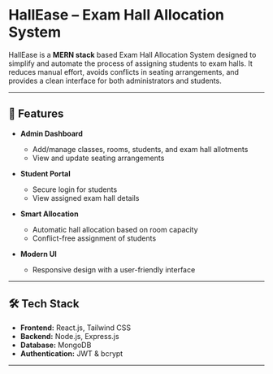 # HallEase – Exam Hall Allocation System

HallEase is a **MERN stack** based Exam Hall Allocation System designed to simplify and automate the process of assigning students to exam halls. It reduces manual effort, avoids conflicts in seating arrangements, and provides a clean interface for both administrators and students.

---

## 🚀 Features

- **Admin Dashboard**
  - Add/manage classes, rooms, students, and exam hall allotments  
  - View and update seating arrangements  

- **Student Portal**
  - Secure login for students  
  - View assigned exam hall details  

- **Smart Allocation**
  - Automatic hall allocation based on room capacity  
  - Conflict-free assignment of students  

- **Modern UI**
  - Responsive design with a user-friendly interface  

---

## 🛠 Tech Stack

- **Frontend:** React.js, Tailwind CSS  
- **Backend:** Node.js, Express.js  
- **Database:** MongoDB  
- **Authentication:** JWT & bcrypt  

---
